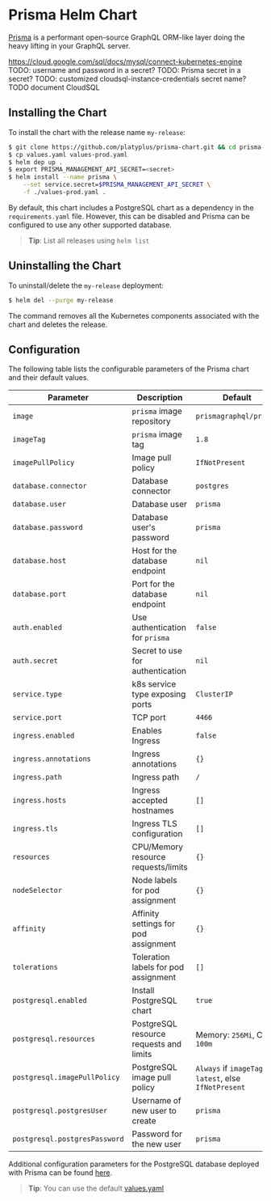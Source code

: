 # Prisma Helm Chart

[Prisma](https://prisma.io) is a performant open-source GraphQL ORM-like layer doing the heavy lifting in your GraphQL server.

https://cloud.google.com/sql/docs/mysql/connect-kubernetes-engine
TODO: username and password in a secret?
TODO: Prisma secret in a secret?
TODO: customized cloudsql-instance-credentials secret name?
TODO document CloudSQL

## Installing the Chart

To install the chart with the release name `my-release`:

```bash
$ git clone https://github.com/platyplus/prisma-chart.git && cd prisma-chart
$ cp values.yaml values-prod.yaml
$ helm dep up .
$ export PRISMA_MANAGEMENT_API_SECRET=<secret>
$ helm install --name prisma \
	--set service.secret=$PRISMA_MANAGEMENT_API_SECRET \
	-f ./values-prod.yaml .
```

By default, this chart includes a PostgreSQL chart as a dependency in the `requirements.yaml` file. However, this can be disabled and Prisma can be configured to use any other supported database.

> **Tip**: List all releases using `helm list`

## Uninstalling the Chart

To uninstall/delete the `my-release` deployment:

```bash
$ helm del --purge my-release 
```

The command removes all the Kubernetes components associated with the chart and deletes the release.

## Configuration

The following table lists the configurable parameters of the Prisma chart and their default values.

| Parameter                     | Description                                  | Default                                                              |
| ----------------------------- | -------------------------------------------- | -------------------------------------------------------------------- |
| `image`                       | `prisma` image repository                    | `prismagraphql/prisma`                                               |
| `imageTag`                    | `prisma` image tag                           | `1.8`                                                                |
| `imagePullPolicy`             | Image pull policy                            | `IfNotPresent`                                                       |
| `database.connector`          | Database connector                           | `postgres`                                                           |
| `database.user`               | Database user                                | `prisma`                                                             |
| `database.password`           | Database user's password                     | `prisma`                                                             |
| `database.host`               | Host for the database endpoint               | `nil`                                                                |
| `database.port`               | Port for the database endpoint               | `nil`                                                                |
| `auth.enabled`                | Use authentication for `prisma`              | `false`                                                              |
| `auth.secret`                 | Secret to use for authentication             | `nil`                                                                |
| `service.type`                | k8s service type exposing ports              | `ClusterIP`                                                          |
| `service.port`                | TCP port                                     | `4466`                                                               |
| `ingress.enabled`             | Enables Ingress                              | `false`                                                              |
| `ingress.annotations`         | Ingress annotations                          | `{}`                                                                 |
| `ingress.path`                | Ingress path                                 | `/`                                                                  |
| `ingress.hosts`               | Ingress accepted hostnames                   | `[]`                                                                 |
| `ingress.tls`                 | Ingress TLS configuration                    | `[]`                                                                 |
| `resources`                   | CPU/Memory resource requests/limits          | `{}`                                                                 |
| `nodeSelector`                | Node labels for pod assignment               | `{}`                                                                 |
| `affinity`                    | Affinity settings for pod assignment         | `{}`                                                                 |
| `tolerations`                 | Toleration labels for pod assignment         | `[]`                                                                 |
| `postgresql.enabled`          | Install PostgreSQL chart                     | `true`                                                               |
| `postgresql.resources`        | PostgreSQL resource requests and limits      | Memory: `256Mi`, CPU: `100m`                                         |
| `postgresql.imagePullPolicy`  | PostgreSQL image pull policy                 | `Always` if `imageTag` is `latest`, else `IfNotPresent`              |
| `postgresql.postgresUser`     | Username of new user to create               | `prisma`                                                             |
| `postgresql.postgresPassword` | Password for the new user                    | `prisma`                                                             |

Additional configuration parameters for the PostgreSQL database deployed with Prisma can be found [here](https://github.com/kubernetes/charts/tree/master/stable/postgresql).

> **Tip**: You can use the default [values.yaml](values.yaml)
